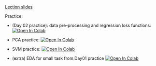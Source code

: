 [Lection slides](https://github.com/girafe-ai/ml-course/blob/25s_harbour/day04_svm_and_pca/ml_lect004_svm_pca_style.pdf)


Practice:
* (Day 02 practice): data pre-processing and regression loss functions: [![Open In Colab](https://colab.research.google.com/assets/colab-badge.svg)](https://colab.research.google.com/github/girafe-ai/ml-course/blob/25s_harbour/day02_linear_reg/day02_extra_data_preprocessing_example.ipynb)

* PCA practice: [![Open In Colab](https://colab.research.google.com/assets/colab-badge.svg)](https://colab.research.google.com/github/girafe-ai/ml-course/blob/25s_harbour/day04_svm_and_pca/day04_pictures_svd.ipynb)

* SVM practice: [![Open In Colab](https://colab.research.google.com/assets/colab-badge.svg)](https://colab.research.google.com/github/girafe-ai/ml-course/blob/22f_basic/day04_svm_and_pca/day04_SVM_practice.ipynb)

* (extra) EDA for small task from Day01 practice  [![Open In Colab](https://colab.research.google.com/assets/colab-badge.svg)](https://colab.research.google.com/github/girafe-ai/ml-course/blob/22f_basic/day04_svm_and_pca/practical_part_and_eda_from_day01.ipynb)